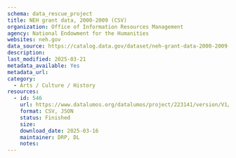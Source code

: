 ```yaml
---
schema: data_rescue_project 
title: NEH grant data, 2000-2009 (CSV)
organization: Office of Information Resources Management
agency: National Endowment for the Humanities
websites: neh.gov
data_source: https://catalog.data.gov/dataset/neh-grant-data-2000-2009-csv
description: 
last_modified: 2025-03-21
metadata_available: Yes
metadata_url: 
category:
  - Arts / Culture / History
resources:
  - id: 546
    url: https://www.datalumos.org/datalumos/project/223141/version/V1/view
    format: CSV, JSON
    status: Finished
    size: 
    download_date: 2025-03-16
    maintainer: DRP, DL
    notes: 
---
```

